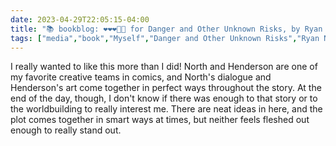 ---date: 2023-04-29T22:05:15-04:00title: "📚 bookblog: ❤️❤️❤️🖤🖤 for Danger and Other Unknown Risks, by Ryan North and Erica Henderson"tags: ["media","book","Myself","Danger and Other Unknown Risks","Ryan North and Erica Henderson","Ryan North","Erica Henderson","comics"]---I really wanted to like this more than I did! North and Henderson are one of my favorite creative teams in comics, and North's dialogue and Henderson's art come together in perfect ways throughout the story. At the end of the day, though, I don't know if there was enough to that story or to the worldbuilding to really interest me. There are neat ideas in here, and the plot comes together in smart ways at times, but neither feels fleshed out enough to really stand out.